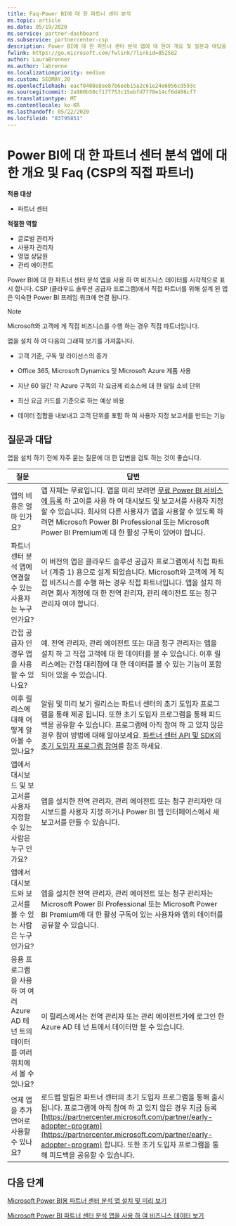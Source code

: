 ```yaml
---
title: Faq-Power BI에 대 한 파트너 센터 분석
ms.topic: article
ms.date: 05/19/2020
ms.service: partner-dashboard
ms.subservice: partnercenter-csp
description: Power BI에 대 한 파트너 센터 분석 앱에 대 한이 개요 및 질문과 대답을 살펴봅니다.
fwlink: https://go.microsoft.com/fwlink/?linkid=852582
author: LauraBrenner
ms.author: labrenne
ms.localizationpriority: medium
ms.custom: SEOMAY.20
ms.openlocfilehash: eacf0408e8ee87b6eeb15a2c61e24e6056cd593c
ms.sourcegitcommit: 2a980b50cf177753c15ebfd7770e14cf6d486cf7
ms.translationtype: MT
ms.contentlocale: ko-KR
ms.lasthandoff: 05/22/2020
ms.locfileid: "83795851"
---
```

# <a name="overview-and-faqs-for-the-partner-center-analytics-app-for-power-bi-direct-partners-in-csp"></a>Power BI에 대 한 파트너 센터 분석 앱에 대 한 개요 및 Faq (CSP의 직접 파트너)

**적용 대상**

- 파트너 센터

**적절한 역할**

- 글로벌 관리자
- 사용자 관리자
- 영업 상담원
- 관리 에이전트

Power BI에 대 한 파트너 센터 분석 앱을 사용 하 여 비즈니스 데이터를 시각적으로 표시 합니다. CSP (클라우드 솔루션 공급자 프로그램)에서 직접 파트너를 위해 설계 된 앱은 익숙한 Power BI 프레임 워크에 연결 됩니다.

> [!NOTE]  
> Microsoft와 고객에 게 직접 비즈니스를 수행 하는 경우 직접 파트너입니다.

앱을 설치 하 여 다음의 그래픽 보기를 가져옵니다.

- 고객 기준, 구독 및 라이선스의 증가

- Office 365, Microsoft Dynamics 및 Microsoft Azure 제품 사용

- 지난 60 일간 각 Azure 구독의 각 요금제 리소스에 대 한 일일 소비 단위

- 최신 요금 카드를 기준으로 하는 예상 비용

- 데이터 집합을 내보내고 고객 단위를 포함 하 여 사용자 지정 보고서를 만드는 기능

## <a name="frequently-asked-questions"></a>질문과 대답

앱을 설치 하기 전에 자주 묻는 질문에 대 한 답변을 검토 하는 것이 좋습니다.

| **질문** | **답변** |
| --- | ---------- |
| 앱의 비용은 얼마 인가요? | 앱 자체는 무료입니다. 앱을 미리 보려면 [무료 Power BI 서비스에 등록](https://go.microsoft.com/fwlink/p/?linkid=845347) 하 고이를 사용 하 여 대시보드 및 보고서를 사용자 지정할 수 있습니다. 회사의 다른 사용자가 앱을 사용할 수 있도록 하려면 Microsoft Power BI Professional 또는 Microsoft Power BI Premium에 대 한 활성 구독이 있어야 합니다. |
| 파트너 센터 분석 앱에 연결할 수 있는 사용자는 누구 인가요? | 이 버전의 앱은 클라우드 솔루션 공급자 프로그램에서 직접 파트너 (계층 1) 용으로 설계 되었습니다. Microsoft와 고객에 게 직접 비즈니스를 수행 하는 경우 직접 파트너입니다. 앱을 설치 하려면 회사 계정에 대 한 전역 관리자, 관리 에이전트 또는 청구 관리자 여야 합니다. |
| 간접 공급자 인 경우 앱을 사용할 수 있나요? | 예. 전역 관리자, 관리 에이전트 또는 대금 청구 관리자는 앱을 설치 하 고 직접 고객에 대 한 데이터를 볼 수 있습니다. 이후 릴리스에는 간접 대리점에 대 한 데이터를 볼 수 있는 기능이 포함 되어 있을 수 있습니다. |
| 이후 릴리스에 대해 어떻게 알아볼 수 있나요? | 알림 및 미리 보기 릴리스는 파트너 센터의 초기 도입자 프로그램을 통해 제공 됩니다. 또한 초기 도입자 프로그램을 통해 피드백을 공유할 수 있습니다. 프로그램에 아직 참여 하 고 있지 않은 경우 참여 방법에 대해 알아보세요. [파트너 센터 API 및 SDK의 초기 도입자 프로그램 참여](https://docs.microsoft.com/partner-center/develop/early-adopter-program)를 참조 하세요.  |
| 앱에서 대시보드 및 보고서를 사용자 지정할 수 있는 사람은 누구 인가요? | 앱을 설치한 전역 관리자, 관리 에이전트 또는 청구 관리자만 대시보드를 사용자 지정 하거나 Power BI 웹 인터페이스에서 새 보고서를 만들 수 있습니다. |
| 앱에서 대시보드와 보고서를 볼 수 있는 사람은 누구 인가요? | 앱을 설치한 전역 관리자, 관리 에이전트 또는 청구 관리자는 Microsoft Power BI Professional 또는 Microsoft Power BI Premium에 대 한 활성 구독이 있는 사용자와 앱의 데이터를 공유할 수 있습니다. |
| 응용 프로그램을 사용 하 여 여러 Azure AD 테 넌 트의 데이터를 여러 위치에서 볼 수 있나요? | 이 릴리스에서는 전역 관리자 또는 관리 에이전트가에 로그인 한 Azure AD 테 넌 트에서 데이터만 볼 수 있습니다. | 
| 언제 앱을 추가 언어로 사용할 수 있나요? | 로드맵 알림은 파트너 센터의 초기 도입자 프로그램을 통해 출시 됩니다. 프로그램에 아직 참여 하 고 있지 않은 경우 지금 등록 [https://partnercenter.microsoft.com/partner/early-adopter-program](https://partnercenter.microsoft.com/partner/early-adopter-program) 합니다. 또한 초기 도입자 프로그램을 통해 피드백을 공유할 수 있습니다. | 



## <a name="next-steps"></a>다음 단계

[Microsoft Power BI용 파트너 센터 분석 앱 설치 및 미리 보기](power-bi-app-for-direct-partners-install.md)

[Microsoft Power BI 파트너 센터 분석 앱을 사용 하 여 비즈니스 데이터 보기](power-bi-app-for-direct-partners-use.md)
